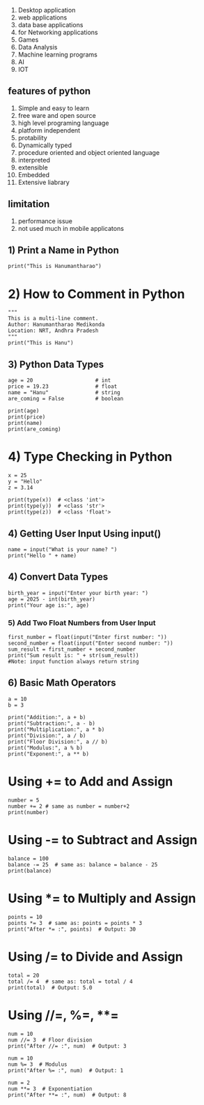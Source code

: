 1) Desktop application
2) web applications
3) data base applications
4) for Networking applications
5) Games
6) Data Analysis
7) Machine learning programs
8) AI
9) IOT

## features of python
1) Simple and easy to learn
2) free ware and open source
3) high level programing language
4) platform independent
5) protability
6) Dynamically typed
7) procedure oriented and object oriented language
8) interpreted
9) extensible
10) Embedded
11) Extensive liabrary

## limitation
1) performance issue
2) not used much in mobile applicatons




## 1) Print a Name in Python
```
print("This is Hanumantharao")
```
# 2) How to Comment in Python
```
"""
This is a multi-line comment.
Author: Hanumantharao Medikonda
Location: NRT, Andhra Pradesh
"""
print("This is Hanu")
```
## 3) Python Data Types
```
age = 20                    # int
price = 19.23               # float
name = "Hanu"               # string
are_coming = False          # boolean

print(age)
print(price)
print(name)
print(are_coming)
```

# 4) Type Checking in Python
```
x = 25
y = "Hello"
z = 3.14

print(type(x))  # <class 'int'>
print(type(y))  # <class 'str'>
print(type(z))  # <class 'float'>
```
## 4)  Getting User Input Using input()
```
name = input("What is your name? ")
print("Hello " + name)

```
## 4) Convert Data Types
```
birth_year = input("Enter your birth year: ")
age = 2025 - int(birth_year)
print("Your age is:", age)
```
### 5) Add Two Float Numbers from User Input
```
first_number = float(input("Enter first number: "))
second_number = float(input("Enter second number: "))
sum_result = first_number + second_number
print("Sum result is: " + str(sum_result))
#Note: input function always return string
```
## 6) Basic Math Operators
```
a = 10
b = 3

print("Addition:", a + b)
print("Subtraction:", a - b)
print("Multiplication:", a * b)
print("Division:", a / b)
print("Floor Division:", a // b)
print("Modulus:", a % b)
print("Exponent:", a ** b)
```

# Using += to Add and Assign
```
number = 5 
number += 2 # same as number = number+2
print(number)
```
# Using -= to Subtract and Assign
```
balance = 100
balance -= 25  # same as: balance = balance - 25
print(balance)
```
# Using *= to Multiply and Assign
```
points = 10
points *= 3  # same as: points = points * 3
print("After *= :", points)  # Output: 30
```
# Using /= to Divide and Assign
```
total = 20
total /= 4  # same as: total = total / 4
print(total)  # Output: 5.0
```
# Using //=, %=, **=
```
num = 10
num //= 3  # Floor division
print("After //= :", num)  # Output: 3

num = 10
num %= 3  # Modulus
print("After %= :", num)  # Output: 1

num = 2
num **= 3  # Exponentiation
print("After **= :", num)  # Output: 8
```